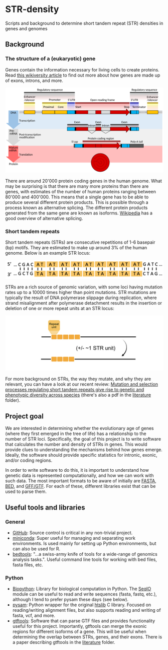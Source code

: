 # STR-density
Scripts and background to determine short tandem repeat (STR) densities in genes and genomes

## Background 
### The structure of a (eukaryotic) gene
Genes contain the information necessary for living cells to create proteins.
Read [this wikiversity article](https://en.wikiversity.org/wiki/WikiJournal_of_Medicine/Eukaryotic_and_prokaryotic_gene_structure) to find out more about how genes are made up of exons, introns, and more.

![](images/gene_structure.png)

There are around 20'000 protein coding genes in the human genome.
What may be surprising is that there are many more proteins than there are genes, with estimates of the number of human proteins ranging between 80'000 and 400'000.
This means that a single gene has to be able to produce several different protein products.
This is possible through a process known as alternative splicing.
The different protein products generated from the same gene are known as isoforms.
[Wikipedia](https://en.wikipedia.org/wiki/Alternative_splicing) has a good overview of alternative splicing.

### Short tandem repeats
Short tandem repeats (STRs) are consecutive repetitions of 1-6 basepair (bp) motifs. 
They are estimated to make up around 3% of the human genome. Below is an example STR locus:  

![](images/str_example.png)  

STRs are a rich source of genomic variation, with some loci having mutation rates up to a 10000 times higher than point mutations. 
STR mutations are typically the result of DNA polymerase slippage during replication, where strand misalignment after polymerase detachment results in the insertion or deletion of one or more repeat units at an STR locus:  

![](images/str_slippage_example.png)

For more background on STRs, the way they mutate, and why they are relevant, you can have a look at our recent review: [Mutation and selection processes regulating short tandem repeats give rise to genetic and phenotypic diversity across species](https://onlinelibrary.wiley.com/doi/full/10.1111/jeb.14106) (there's also a pdf in the [literature](literature) folder).

## Project goal
We are interested in determining whether the evolutionary age of genes (where they first emerged in the tree of life) has a relationship to the number of STR loci. 
Specifically, the goal of this project is to write software that calculates the number and density of STRs in genes. 
This would provide clues to understanding the mechanisms behind how genes emerge.
Ideally, the software should provide specific statistics for intronic, exonic, and/or coding regions.

In order to write software to do this, it is important to understand how genetic data is represented computationally, and how we can work with such data. 
The most important formats to be aware of initially are [FASTA](https://www.ncbi.nlm.nih.gov/genbank/fastaformat/), [BED](https://samtools.github.io/hts-specs/BEDv1.pdf), and [GFF/GTF](https://www.gencodegenes.org/pages/data_format.html). 
For each of these, different libraries exist that can be used to parse them.

## Useful tools and libraries
### General
* [GitHub](https://github.com/): 
Source control is critical in any non-trivial project.
* [miniconda](https://docs.anaconda.com/miniconda/): 
Super useful for managing and separating work environments. 
Is used mainly for setting up Python environments, but can also be used for R.
* [bedtools](https://bedtools.readthedocs.io/en/latest/index.html): 
"...a swiss-army knife of tools for a wide-range of genomics analysis tasks.". 
Useful command line tools for working with bed files, fasta files, etc.
### Python
* [Biopython](https://biopython.org/): 
Library for biological computation in Python. 
The [SeqIO](https://biopython.org/wiki/SeqIO) module can be useful to read and write sequences (fasta, fastq, etc.), although I tend to prefer pysam these days (see below).
* [pysam](https://niyunyun-pysam-fork.readthedocs.io/en/latest/api.html):
Python wrapper for the original [htslib](https://github.com/samtools/htslib) C library. 
Focused on reading/writing alignment files, but also supports reading and writing of fasta, vcf, and more.
* [gtftools](http://www.genemine.org/gtftools.php):
Software that can parse GTF files and provides functionality useful for this project.
Importantly, gtftools can merge the exonic regions for different isoforms of a gene.
This will be useful when determining the overlap between STRs, genes, and their exons.
There is a paper describing gtftools in the [literature](literature) folder.